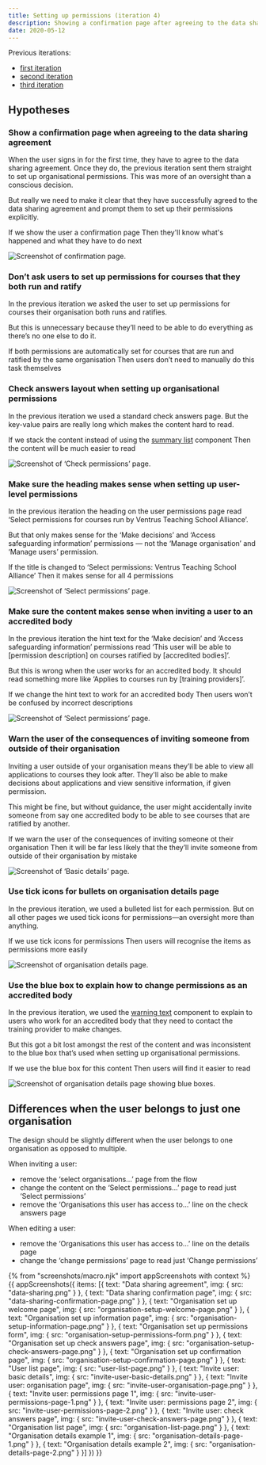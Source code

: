 ```yaml
---
title: Setting up permissions (iteration 4)
description: Showing a confirmation page after agreeing to the data sharing agreement, not asking users to setup permissions when they both run and ratify their courses, explaining the consequences of inviting someone from outside the organisation and various other content improvements.
date: 2020-05-12
---
```


Previous iterations:

* [first iteration](/manage-teacher-training-applications/setting-up-permissions)
* [second iteration](/manage-teacher-training-applications/setting-up-permissions-iteration-2)
* [third iteration](/manage-teacher-training-applications/setting-up-permissions-iteration-3)

## Hypotheses

### Show a confirmation page when agreeing to the data sharing agreement

When the user signs in for the first time, they have to agree to the data sharing agreement. Once they do, the previous iteration sent them straight to set up organisational permissions. This was more of an oversight than a conscious decision.

But really we need to make it clear that they have successfully agreed to the data sharing agreement and prompt them to set up their permissions explicitly.

If we show the user a confirmation page
Then they'll know what's happened and what they have to do next

![Screenshot of confirmation page.](data-sharing-confirmation-page.png)

### Don’t ask users to set up permissions for courses that they both run and ratify

In the previous iteration we asked the user to set up permissions for courses their organisation both runs and ratifies.

But this is unnecessary because they’ll need to be able to do everything as there’s no one else to do it.

If both permissions are automatically set for courses that are run and ratified by the same organisation
Then users don’t need to manually do this task themselves

### Check answers layout when setting up organisational permissions

In the previous iteration we used a standard check answers page. But the key-value pairs are really long which makes the content hard to read.

If we stack the content instead of using the [summary list](https://design-system.service.gov.uk/components/summary-list/) component
Then the content will be much easier to read

![Screenshot of ‘Check permissions’ page.](organisation-setup-check-answers-page.png)

### Make sure the heading makes sense when setting up user-level permissions

In the previous iteration the heading on the user permissions page read ‘Select permissions for courses run by Ventrus Teaching School Alliance’.

But that only makes sense for the ‘Make decisions’ and ‘Access safeguarding information’ permissions — not the ‘Manage organisation’ and ‘Manage users’ permission.

If the title is changed to ‘Select permissions: Ventrus Teaching School Alliance’
Then it makes sense for all 4 permissions

![Screenshot of ‘Select permissions’ page.](invite-user-permissions-page-2.png)

### Make sure the content makes sense when inviting a user to an accredited body

In the previous iteration the hint text for the ‘Make decision’ and ‘Access safeguarding information’ permissions read ‘This user will be able to [permission description] on courses ratified by [accredited bodies]’.

But this is wrong when the user works for an accredited body. It should read something more like ‘Applies to courses run by [training providers]’.

If we change the hint text to work for an accredited body
Then users won’t be confused by incorrect descriptions

![Screenshot of ‘Select permissions’ page.](invite-user-permissions-page-1.png)

### Warn the user of the consequences of inviting someone from outside of their organisation

Inviting a user outside of your organisation means they’ll be able to view all applications to courses they look after. They'll also be able to make decisions about applications and view sensitive information, if given permission.

This might be fine, but without guidance, the user might accidentally invite someone from say one accredited body to be able to see courses that are ratified by another.

If we warn the user of the consequences of inviting someone ot their organisation
Then it will be far less likely that the they’ll invite someone from outside of their organisation by mistake

![Screenshot of ‘Basic details’ page.](invite-warning.png)

### Use tick icons for bullets on organisation details page

In the previous iteration, we used a bulleted list for each permission. But on all other pages we used tick icons for permissions—an oversight more than anything.

If we use tick icons for permissions
Then users will recognise the items as permissions more easily

![Screenshot of organisation details page.](organisation-details-page-2.png)

### Use the blue box to explain how to change permissions as an accredited body

In the previous iteration, we used the [warning text](https://design-system.service.gov.uk/components/warning-text/) component to explain to users who work for an accredited body that they need to contact the training provider to make changes.

But this got a bit lost amongst the rest of the content and was inconsistent to the blue box that’s used when setting up organisational permissions.

If we use the blue box for this content
Then users will find it easier to read

![Screenshot of organisation details page showing blue boxes.](organisation-details-page-1.png)

## Differences when the user belongs to just one organisation

The design should be slightly different when the user belongs to one organisation as opposed to multiple.

When inviting a user:

* remove the ‘select organisations...’ page from the flow
* change the content on the ‘Select permissions...’ page to read just ‘Select permissions’
* remove the ‘Organisations this user has access to...’ line on the check answers page

When editing a user:

* remove the ‘Organisations this user has access to...’ line on the details page
* change the ‘change permissions’ page to read just ‘Change permissions’

{% from "screenshots/macro.njk" import appScreenshots with context %}
{{ appScreenshots({
  items: [{
    text: "Data sharing agreement",
    img: {
      src: "data-sharing.png"
    }
  }, {
    text: "Data sharing confirmation page",
    img: {
      src: "data-sharing-confirmation-page.png"
    }
  }, {
    text: "Organisation set up welcome page",
    img: {
      src: "organisation-setup-welcome-page.png"
    }
  }, {
    text: "Organisation set up information page",
    img: {
      src: "organisation-setup-information-page.png"
    }
  }, {
    text: "Organisation set up permissions form",
    img: {
      src: "organisation-setup-permissions-form.png"
    }
  }, {
    text: "Organisation set up check answers page",
    img: {
      src: "organisation-setup-check-answers-page.png"
    }
  }, {
    text: "Organisation set up confirmation page",
    img: {
      src: "organisation-setup-confirmation-page.png"
    }
  }, {
    text: "User list page",
    img: {
      src: "user-list-page.png"
    }
  }, {
    text: "Invite user: basic details",
    img: {
      src: "invite-user-basic-details.png"
    }
  }, {
    text: "Invite user: organisation page",
    img: {
      src: "invite-user-organisation-page.png"
    }
  }, {
    text: "Invite user: permissions page 1",
    img: {
      src: "invite-user-permissions-page-1.png"
    }
  }, {
    text: "Invite user: permissions page 2",
    img: {
      src: "invite-user-permissions-page-2.png"
    }
  }, {
    text: "Invite user: check answers page",
    img: {
      src: "invite-user-check-answers-page.png"
    }
  }, {
    text: "Organisation list page",
    img: {
      src: "organisation-list-page.png"
    }
  }, {
    text: "Organisation details example 1",
    img: {
      src: "organisation-details-page-1.png"
    }
  }, {
    text: "Organisation details example 2",
    img: {
      src: "organisation-details-page-2.png"
    }
  }]
}) }}
